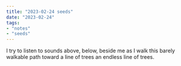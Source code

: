 ```yaml
---
title: "2023-02-24 seeds"
date: "2023-02-24"
tags:
- "notes"
- "seeds"
---
```


I try to listen to sounds
above, below, beside me
as I walk this barely walkable path
toward a line of trees
an endless line of trees.